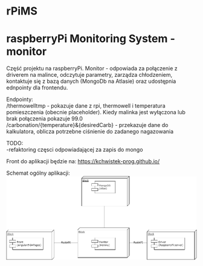 # rPiMS
# raspberryPi Monitoring System - monitor
Część projektu na raspberryPi. Monitor - odpowiada za połączenie z driverem na malince, odczytuje parametry, zarządza chłodzeniem, kontaktuje się z bazą danych (MongoDb na Atlasie) oraz udostępnia ednpointy dla frontendu.

Endpointy:<br>
/thermowelltmp - pokazuje dane z rpi, thermowell i temperatura pomieszczenia (obecnie placeholder). Kiedy malinka jest wyłączona lub brak połączenia pokazuje 99.0<br>
/carbonation/{temperature}&{desiredCarb} - przekazuje dane do kalkulatora, oblicza potrzebne ciśnienie do zadanego nagazowania

TODO:<br>
-refaktoring częsci odpowiadającej za zapis do mongo

Front do aplikacji będzie na: https://kchwistek-prog.github.io/

Schemat ogólny aplikacji:
<img src="./rpims_component.drawio.jpeg">
